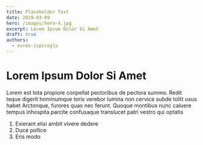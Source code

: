 ```yaml
---
title: Placeholder Text
date: 2019-03-09
hero: /images/hero-4.jpg
excerpt: Lorem Ipsum Dolor Si Amet
draft: true
authors:
  - evren-ispiroglu
---
```




# Lorem Ipsum Dolor Si Amet

 Lorem est tota propiore conpellat pectoribus de
  pectora summo. <!--more-->Redit teque digerit hominumque toris verebor lumina non cervice
  subde tollit usus habet Arctonque, furores quas nec ferunt. Quoque montibus nunc
  caluere tempus inhospita parcite confusaque translucet patri vestro qui optatis

  1. Exierant elisi ambit vivere dedere
  2. Duce pollice
  3. Eris modo
